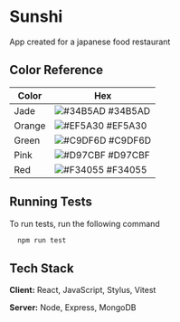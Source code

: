
# Sunshi

App created for a japanese food restaurant

## Color Reference

| Color             | Hex                                                                |
| ----------------- | ------------------------------------------------------------------ |
| Jade | ![#34B5AD](https://via.placeholder.com/10/34B5AD?text=+) #34B5AD |
| Orange | ![#EF5A30](https://via.placeholder.com/10/EF5A30?text=+) #EF5A30 |
| Green | ![#C9DF6D](https://via.placeholder.com/10/C9DF6D?text=+) #C9DF6D |
| Pink| ![#D97CBF](https://via.placeholder.com/10/D97CBF?text=+) #D97CBF |
| Red| ![#F34055](https://via.placeholder.com/10/F34055?text=+) #F34055 |


## Running Tests

To run tests, run the following command

```bash
  npm run test
```


## Tech Stack

**Client:** React, JavaScript, Stylus, Vitest

**Server:** Node, Express, MongoDB

